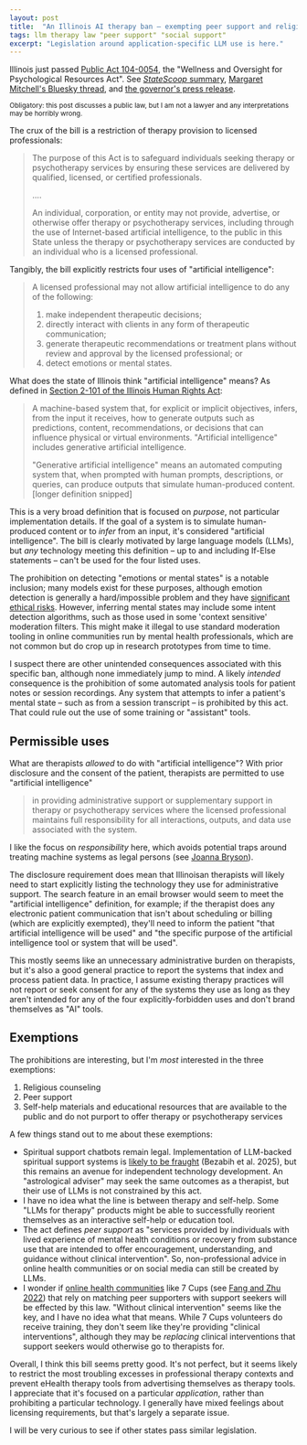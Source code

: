 ```yaml
---
layout: post
title:  "An Illinois AI therapy ban – exempting peer support and religious counseling"
tags: llm therapy law "peer support" "social support"
excerpt: "Legislation around application-specific LLM use is here."
---
```


Illinois just passed [Public Act 104-0054](https://www.ilga.gov/Legislation/PublicActs/View/104-0054), the "Wellness and Oversight for Psychological Resources Act". See [_StateScoop_ summary](https://statescoop.com/illinois-bans-ai-mental-health-services/), [Margaret Mitchell's Bluesky thread](https://bsky.app/profile/mmitchell.bsky.social/post/3lw5erptbrs25), and [the governor's press release](https://idfpr.illinois.gov/content/dam/soi/en/web/idfpr/news/2025/2025-08-04-idfpr-press-release-hb1806.pdf).

<small>Obligatory: this post discusses a public law, but I am not a lawyer and any interpretations may be horribly wrong.</small>

The crux of the bill is a restriction of therapy provision to licensed professionals:

>The purpose of this Act is to safeguard individuals seeking therapy or psychotherapy services by ensuring these services are delivered by qualified, licensed, or certified professionals.
>
> ....
>
>An individual, corporation, or entity may not provide, advertise, or otherwise offer therapy or psychotherapy services, including through the use of Internet-based artificial intelligence, to the public in this State unless the therapy or psychotherapy services are conducted by an individual who is a licensed professional.

Tangibly, the bill explicitly restricts four uses of "artificial intelligence":

>A licensed professional may not allow artificial intelligence to do any of the following:
> 1. make independent therapeutic decisions;
> 2. directly interact with clients in any form of therapeutic communication;
> 3. generate therapeutic recommendations or treatment plans without review and approval by the licensed professional; or
> 4. detect emotions or mental states.

What does the state of Illinois think "artificial intelligence" means? As defined in [Section 2-101 of the Illinois Human Rights Act](https://www.ilga.gov/Documents/legislation/ilcs/documents/077500050K2-101.htm):

>A machine-based system that, for explicit or implicit objectives, infers, from the input it receives, how to generate outputs such as predictions, content, recommendations, or decisions that can influence physical or virtual environments. "Artificial intelligence" includes generative artificial intelligence.
>
>"Generative artificial intelligence" means an automated computing system that, when prompted with human prompts, descriptions, or queries, can produce outputs that simulate human-produced content. [longer definition snipped]

This is a very broad definition that is focused on _purpose_, not particular implementation details. If the goal of a system is to simulate human-produced content or to _infer_ from an input, it's considered "artificial intelligence".
The bill is clearly motivated by large language models (LLMs), but _any_ technology meeting this definition – up to and including If-Else statements – can't be used for the four listed uses.

The prohibition on detecting "emotions or mental states" is a notable inclusion; many models exist for these purposes, although emotion detection is generally a hard/impossible problem and they have [significant ethical risks](https://ieeexplore.ieee.org/abstract/document/9597452).
However, inferring mental states may include some intent detection algorithms, such as those used in some 'context sensitive' moderation filters. This might make it illegal to use standard moderation tooling in online communities run by mental health professionals, which are not common but do crop up in research prototypes from time to time.

I suspect there are other unintended consequences associated with this specific ban, although none immediately jump to mind.
A likely _intended_ consequence is the prohibition of some automated analysis tools for patient notes or session recordings.
Any system that attempts to infer a patient's mental state – such as from a session transcript – is prohibited by this act.
That could rule out the use of some training or "assistant" tools.

## Permissible uses

What are therapists _allowed_ to do with "artificial intelligence"? With prior disclosure and the consent of the patient, therapists are permitted to use "artificial intelligence"

>in providing administrative support or supplementary support in therapy or psychotherapy services where the licensed professional maintains full responsibility for all interactions, outputs, and data use associated with the system.

I like the focus on _responsibility_ here, which avoids potential traps around treating machine systems as legal persons (see [Joanna Bryson](https://link.springer.com/article/10.1007/s10506-017-9214-9)).

The disclosure requirement does mean that Illinoisan therapists will likely need to start explicitly listing the technology they use for administrative support. 
The search feature in an email browser would seem to meet the "artificial intelligence" definition, for example; if the therapist does any electronic patient communication that isn't about scheduling or billing (which are explicitly exempted), they'll need to inform the patient "that artificial intelligence will be used" and "the specific purpose of the artificial intelligence tool or system that will be used".

This mostly seems like an unnecessary administrative burden on therapists, but it's also a good general practice to report the systems that index and process patient data.
In practice, I assume existing therapy practices will not report or seek consent for any of the systems they use as long as they aren't intended for any of the four explicitly-forbidden uses and don't brand themselves as "AI" tools.

## Exemptions

The prohibitions are interesting, but I'm _most_ interested in the three exemptions:

1. Religious counseling
2. Peer support
3. Self-help materials and educational resources that are available to the public and do not purport to offer therapy or psychotherapy services

A few things stand out to me about these exemptions:
 - Spiritual support chatbots remain legal. Implementation of LLM-backed spiritual support systems is [likely to be fraught](https://arxiv.org/abs/2506.11366) (Bezabih et al. 2025), but this remains an avenue for independent technology development. An "astrological adviser" may seek the same outcomes as a therapist, but their use of LLMs is not constrained by this act.
 - I have no idea what the line is between therapy and self-help. Some "LLMs for therapy" products might be able to successfully reorient themselves as an interactive self-help or education tool.
 - The act defines _peer support_ as "services provided by individuals with lived experience of mental health conditions or recovery from substance use that are intended to offer encouragement, understanding, and guidance without clinical intervention". So, non-professional advice in online health communities or on social media can still be created by LLMs.
 - I wonder if [online health communities](https://en.wikipedia.org/wiki/Online_health_communities) like 7 Cups (see [Fang and Zhu 2022](https://dl.acm.org/doi/abs/10.1145/3555202)) that rely on matching peer supporters with support seekers will be effected by this law. "Without clinical intervention" seems like the key, and I have no idea what that means. While 7 Cups volunteers do receive training, they don't seem like they're providing "clinical interventions", although they may be _replacing_ clinical interventions that support seekers would otherwise go to therapists for.

Overall, I think this bill seems pretty good.
It's not perfect, but it seems likely to restrict the most troubling excesses in professional therapy contexts and prevent eHealth therapy tools from advertising themselves as therapy tools.
I appreciate that it's focused on a particular _application_, rather than prohibiting a particular technology.
I generally have mixed feelings about licensing requirements, but that's largely a separate issue.

I will be very curious to see if other states pass similar legislation.
